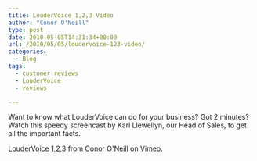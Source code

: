 ```yaml
---
title: LouderVoice 1,2,3 Video
author: "Conor O'Neill"
type: post
date: 2010-05-05T14:31:34+00:00
url: /2010/05/05/loudervoice-123-video/
categories:
  - Blog
tags:
  - customer reviews
  - LouderVoice
  - reviews

---
```

Want to know what LouderVoice can do for your business? Got 2 minutes? Watch this speedy screencast by Karl Llewellyn, our Head of Sales, to get all the important facts.



[LouderVoice 1,2,3][1] from [Conor O'Neill][2] on [Vimeo][3].

 [1]: http://vimeo.com/11492964
 [2]: http://vimeo.com/user298567
 [3]: http://vimeo.com